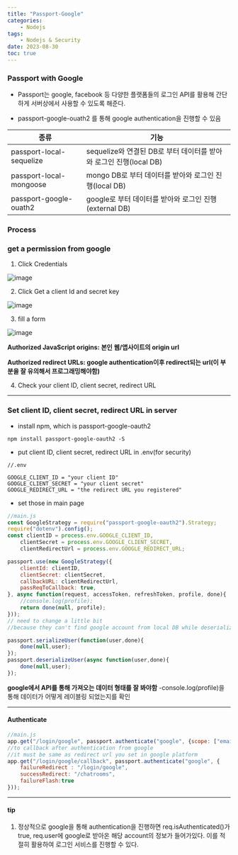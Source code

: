```yaml
---
title: "Passport-Google"
categories:
    - Nodejs
tags:
    - Nodejs & Security
date: 2023-08-30
toc: true
---
```


### Passport with Google

- Passport는 google, facebook 등 다양한 플랫폼들의 로그인 API를 활용해 간단하게 서버상에서 사용할 수 있도록 해준다.

- passport-google-ouath2 를 통해 google authentication을 진행할 수 있음

| 종류 | 기능 |
|----------|--------------|
|passport-local-sequelize| sequelize와 연결된 DB로 부터 데이터를 받아와 로그인 진행(local DB) |
|passport-local-mongoose| mongo DB로 부터 데이터를 받아와 로그인 진행(local DB)|
|passport-google-ouath2| google로 부터 데이터를 받아와 로그인 진행(external DB)|


### Process

### get a permission from google 

1. Click Credentials 

![image](https://github.com/dareunk/dareunk.github.io/assets/83913407/8e0cdc6d-255b-4fa8-b64f-6b9f881600e7)


2. Click Get a client Id and secret key

![image](https://github.com/dareunk/dareunk.github.io/assets/83913407/f81e3cb2-6a6b-47ea-b5c5-6d8f14130157)

3. fill a form

![image](https://github.com/dareunk/dareunk.github.io/assets/83913407/1d95c5d9-5aff-4dc8-85a4-9c1b8ea75aef)

**Authorized JavaScript origins: 본인 웹/앱사이트의 origin url**

**Authorized redirect URLs: google authentication이후 redirect되는 url(이 부분을 잘 유의해서 프로그래밍해야함)**

4. Check your client ID, client secret, redirect URL

<hr>

### Set client ID, client secret, redirect URL in server

* install npm, which is passport-google-oauth2 

```
npm install passport-google-oauth2 -S
```

*  put client ID, client secret, redirect URL in .env(for security)

```
//.env

GOOGLE_CLIENT_ID = "your client ID"
GOOGLE_CLIENT_SECRET = "your client secret"
GOOGLE_REDIRECT_URL = "the redirect URL you registered"

```

* set those in main page

```js
//main.js
const GoogleStrategy = require("passport-google-oauth2").Strategy;
require("dotenv").config();
const clientID = process.env.GOOGLE_CLIENT_ID,
    clientSecret = process.env.GOOGLE_CLIENT_SECRET,
    clientRedirectUrl = process.env.GOOGLE_REDIRECT_URL;

passport.use(new GoogleStrategy({
    clientId: clientID,
    clientSecret: clientSecret,
    callbackURL: clientRedirectUrl,
    passReqToCallback: true,
}, async function(request, accessToken, refreshToken, profile, done){
    //console.log(profile);
    return done(null, profile);
}));
// need to change a little bit 
//because they can't find google account from local DB while deserializing after sending a user.email from serialization.

passport.serializeUser(function(user,done){
    done(null,user);
});
passport.deserializeUser(async function(user,done){
    done(null,user);
});

```

**google에서 API를 통해 가져오는 데이터 형태를 잘 봐야함** -console.log(profile)을 통해 데이터가 어떻게 레이블링 되었는지를 확인 

<hr>

#### Authenticate

```js
//main.js
app.get("/login/google", passport.authenticate("google", {scope: ["email","profile"]}));
//to callback after authentication from google
//it must be same as redirect url you set in google platform
app.get("/login/google/callback", passport.authenticate("google", {
    failureRedirect : "/login/google",
    successRedirect: "/chatrooms",
    failureFlash:true
}));
```

<hr>

#### tip

1. 정상적으로 google을 통해 authentication을 진행하면 req.isAuthenticated()가 true, req.user에 google로 받아온 해당 account의 정보가 들어가있다. 이를 적절히 활용하여 로그인 서비스를 진행할 수 있다. 


